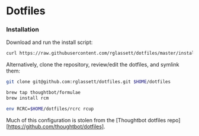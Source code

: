 # Dotfiles

### Installation

Download and run the install script:

```sh
curl https://raw.githubusercontent.com/rglassett/dotfiles/master/install.sh | sh
```

Alternatively, clone the repository, review/edit the dotfiles, and
symlink them:

```sh
git clone git@github.com:rglassett/dotfiles.git $HOME/dotfiles

brew tap thoughtbot/formulae
brew install rcm

env RCRC=$HOME/dotfiles/rcrc rcup
```

Much of this configuration is stolen from the [Thoughtbot dotfiles
repo][https://github.com/thoughtbot/dotfiles].
